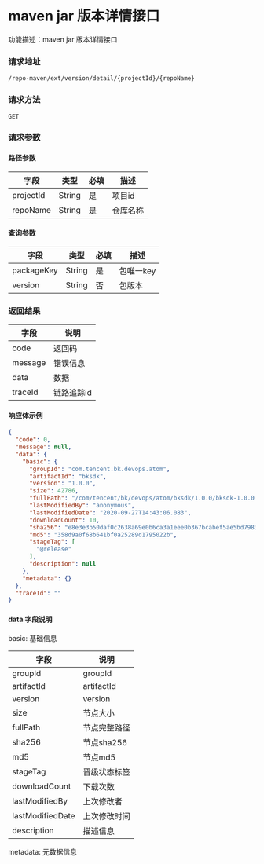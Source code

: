 # maven jar 版本详情接口
功能描述：maven jar 版本详情接口

### 请求地址
```
/repo-maven/ext/version/detail/{projectId}/{repoName}
```

### 请求方法
`GET`
### 请求参数

#### 路径参数

| 字段        | 类型     | 必填  | 描述         |
|-----------|--------|-----|------------|
| projectId | String | 是   | 项目id       |
| repoName  | String | 是   | 仓库名称       |

#### 查询参数

| 字段         | 类型     | 必填  | 描述     |
|------------|--------|-----|--------|
| packageKey | String | 是   | 包唯一key |
| version    | String | 否   | 包版本    |

### 返回结果

| 字段      | 说明     |
|---------|--------|
| code    | 返回码    |
| message | 错误信息   |
| data    | 数据     |
| traceId | 链路追踪id |

#### 响应体示例

```json
{
  "code": 0,
  "message": null,
  "data": {
    "basic": {
      "groupId": "com.tencent.bk.devops.atom",
      "artifactId": "bksdk",
      "version": "1.0.0",
      "size": 42786,
      "fullPath": "/com/tencent/bk/devops/atom/bksdk/1.0.0/bksdk-1.0.0.jar",
      "lastModifiedBy": "anonymous",
      "lastModifiedDate": "2020-09-27T14:43:06.083",
      "downloadCount": 10,
      "sha256": "e8e3e3b50daf0c2638a69e0b6ca3a1eee0b367bcabef5ae5bd7983700b9a6d58",
      "md5": "358d9a0f68b641bf0a25289d1795022b",
      "stageTag": [
        "@release"
      ],
      "description": null
    },
    "metadata": {}
  },
  "traceId": ""
}
```

#### data 字段说明

basic: 基础信息

| 字段               | 说明                 |
|------------------|--------------------|
| groupId          | groupId            |
| artifactId       | artifactId         |
| version          | version            |
| size             | 节点大小               |
| fullPath         | 节点完整路径             |
| sha256           | 节点sha256           |
| md5              | 节点md5              |
| stageTag         | 晋级状态标签             |
| downloadCount    | 下载次数               |
| lastModifiedBy   | 上次修改者              |
| lastModifiedDate | 上次修改时间             |
| description      | 描述信息               |

metadata: 元数据信息
